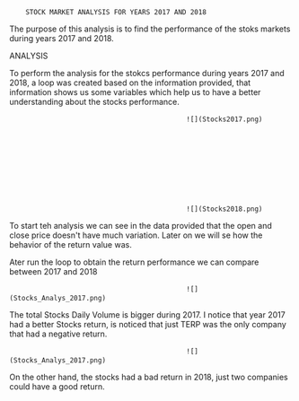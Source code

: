
        STOCK MARKET ANALYSIS FOR YEARS 2017 AND 2018 


 The purpose of this analysis is to find the performance of the stoks markets during years 2017 and 2018.

ANALYSIS

To perform the analysis for the stokcs performance during years 2017 and 2018, a loop was created based on the information provided, that information shows us some variables which help us to have a better understanding about the stocks performance. 




                                                
                                                
                                                
                                                
                                                
                                                ![](Stocks2017.png)    









                                                ![](Stocks2018.png)                      












To start teh analysis we can see in the data provided that the open and close price doesn't have much variation. Later on we will se how the behavior of the return value was.


Ater run the loop to obtain the return performance we can compare between 2017 and 2018



                                                ![](Stocks_Analys_2017.png) 















The total Stocks Daily Volume is bigger during 2017. I notice that year 2017 had a better Stocks return, is noticed that just TERP was the only company that had a negative return.





                                                ![](Stocks_Analys_2017.png)














On the other hand, the stocks had a bad return in 2018, just two companies could have a good return.
